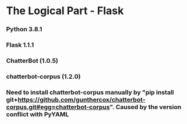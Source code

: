 # The Logical Part - Flask

### Python 3.8.1
### Flask 1.1.1
### ChatterBot (1.0.5)
### chatterbot-corpus (1.2.0) 
### Need to install chatterbot-corpus manually by "pip install git+https://github.com/gunthercox/chatterbot-corpus.git#egg=chatterbot-corpus". Caused by the version conflict with PyYAML
